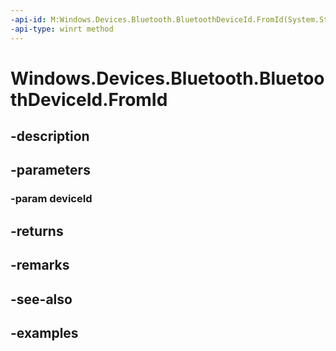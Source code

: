 ```yaml
---
-api-id: M:Windows.Devices.Bluetooth.BluetoothDeviceId.FromId(System.String)
-api-type: winrt method
---
```


<!-- Method syntax.
public BluetoothDeviceId BluetoothDeviceId.FromId(String deviceId)
-->

# Windows.Devices.Bluetooth.BluetoothDeviceId.FromId

## -description

## -parameters
### -param deviceId

## -returns

## -remarks

## -see-also

## -examples

